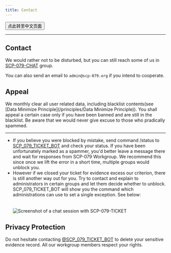```yaml
---
title: Contact
---
```


<button onmouseover="PlaySound('totop1')" onmouseout="StopSound('totop1')" onclick="window.location.href = '/contact-zh/';" class="zh">点此转至中文页面</button>

---

## Contact

We would rather not to be disturbed, but you can still reach some of us 
in [SCP-079-CHAT](https://t.me/SCP_079_CHAT) group.

You can also send an email to `admin@scp-079.org` if you intend to cooperate.

## Appeal

We monthly clear all user related data, including blacklist contents(see [Data Minimize Principle](/principles/Data Minimize Principle)). You shall appeal a certain case only if you have been banned and are still in the blacklist. Be aware that we would never give excuse to those who pradically spammed.

---

- If you believe you were blocked by mistake, send  command /status to [SCP_079_TICKET_BOT](https://t.me/SCP_079_TICKET_BOT) and check your status. If you have been unfortunately marked as a spammer, you'd better leave a message there and wait for responses from SCP-079 Workgroup. We recommend this since once we lift the error in a short time, multiple groups would unblock you.
- However if we closed your ticket for evidence excess our criterion, there is still another way out for you. Try to contact and explain to administrators in certain groups and let them decide whether to unblock. SCP_079_TICKET_BOT will show you the command which administrations can use to set a single exception. See below:
<br><br><br>![Screenshot of a chat session with SCP-079-TICKET](/images/ticket-appeal.png)

## Privacy Protection

Do not hesitate contacting [\@SCP_079_TICKET_BOT](https://t.me/SCP_079_TICKET_BOT) to delete your sensitive evidence record. All our workgroup members respect your rights.

<audio src="/audio/page/contact.ogg" autoplay></audio>
